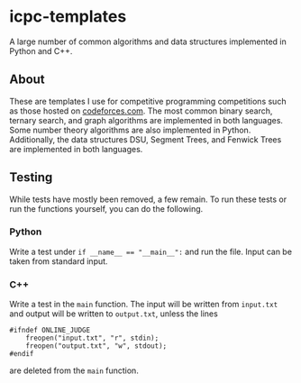 # icpc-templates
A large number of common algorithms and data structures implemented in Python and C++.

## About

These are templates I use for competitive programming competitions such as those hosted on [codeforces.com](https://codeforces.com/).
The most common binary search, ternary search, and graph algorithms are implemented in both languages. Some number theory algorithms are also implemented in Python. Additionally, the data structures DSU, Segment Trees, and Fenwick Trees are implemented in both languages.

## Testing

While tests have mostly been removed, a few remain. To run these tests or run the functions yourself, you can do the following.

### Python

Write a test under `if __name__ == "__main__":` and run the file. Input can be taken from standard input.

### C++

Write a test in the `main` function. The input will be written from `input.txt` and output will be written to `output.txt`, unless the lines 
```
#ifndef ONLINE_JUDGE
    freopen("input.txt", "r", stdin);
    freopen("output.txt", "w", stdout);
#endif
```
are deleted from the `main` function.

